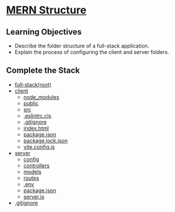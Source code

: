 # [MERN Structure](https://login.codingdojo.com/m/754/16742/124762)

## Learning Objectives

- Describe the folder structure of a full-stack application.
- Explain the process of configuring the client and server folders.

## Complete the Stack

- [full-stack(root)](README.md)
- [client](README.md)
  - [node_modules]()
  - [public]()
  - [src]()
  - [.eslintrc.cjs]()
  - [.gitignore]()
  - [index.html]()
  - [package.json]()
  - [package.lock.json]()
  - [vite.config.js]()
- [server](README.md)
  - [config]()
  - [controllers]()
  - [models]()
  - [routes]()
  - [.env]()
  - [package.json]()
  - [server.js]()
- [.gitignore](./.gitignore)